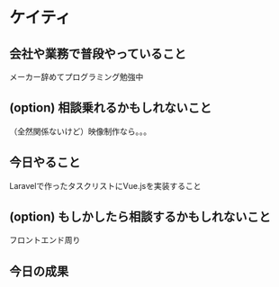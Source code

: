 # ケイティ

## 会社や業務で普段やっていること
メーカー辞めてプログラミング勉強中

## (option) 相談乗れるかもしれないこと
（全然関係ないけど）映像制作なら。。。

## 今日やること
Laravelで作ったタスクリストにVue.jsを実装すること

## (option) もしかしたら相談するかもしれないこと
フロントエンド周り

## 今日の成果
